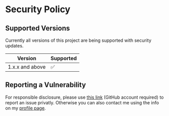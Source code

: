 # Security Policy

## Supported Versions

Currently all versions of this project are
being supported with security updates.

| Version         | Supported          |
| --------------- | ------------------ |
| 1.x.x and above | :white_check_mark: |

## Reporting a Vulnerability

For responsible disclosure, please use [this link](https://github.com/thomasleplus/defcon30/security/advisories/new) (GitHub account required) to report an issue privatly. Otherwise you can also contact me using the info on my [profile page](https://github.com/thomasleplus).
